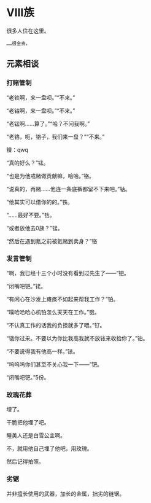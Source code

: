 # Ⅷ族

很多人住在这里。

```
……很金贵。
```

## 元素相谈

### 打赌管制

“老铁啊，来一盘呗。”“不来。”

“老钴啊，来一盘呗。”“不来。”

“老锰啊……算了。”“哈？不问我啊。”

“老铬，呃，铬子，我们来一盘？”“不来。”

镍：qwq

“真的好么？”锰。

“也是为他戒赌做贡献嘛，哈哈。”铬。

“说真的，再赌……他连一条底裤都留不下来吧。”钴。

“他其实可以借你的的。”铁。

“……最好不要。”钴。

“或者放他去0族？”锰。

“然后在遇到氪之前被氦赌到卖身？”铬

### 发言管制

“啊，我已经十三个小时没有看到过先生了——”钯。

“闭嘴吧钯。”铑。

“有闲心在沙发上瘫痪不如起来帮我工作？”铂。

“噗哈哈哈心机铂怎么天天在工作。”锇。

“不认真工作的话我的负担就多了喂。”钌。

“锇你过来。不要以为你比我高我就不放铱来收拾你了。”铂。

“不要说得我有他高一样。”铱。

“呜呜呜你们甚至不关心我一下——”钯。

“闭嘴吧钯。”5份。

### 玫瑰花葬

埋了。

干脆把他埋了吧。

睡美人还是白雪公主啊。

不，就用他自己埋了他吧，用玫瑰。

然后记得拍照。

### 劣锯

并非擅长使用的武器，加长的金属，拙劣的链锯。
